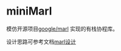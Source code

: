# miniMarl

模仿开源项目[google/marl](https://github.com/google/marl) 实现的有栈协程库。

设计思路可参考文档[marl设计](doc/marl设计.md)
